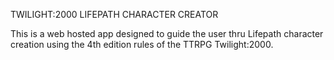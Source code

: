 TWILIGHT:2000 LIFEPATH CHARACTER CREATOR

This is a web hosted app designed to guide the user thru Lifepath character creation using the 4th edition rules of the TTRPG Twilight:2000.
